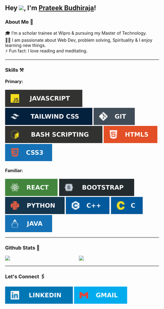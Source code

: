 ## Hey <img src="https://github.com/TheDudeThatCode/TheDudeThatCode/blob/master/Assets/Hi.gif" width="29">, I'm [Prateek Budhiraja](https://www.prateekbudhiraja.in/)!

### About Me 🚀
🎓 I’m a scholar trainee at Wipro & pursuing my Master of Technology. </br>
👨‍💻  I am passionate about Web Dev, problem solving, Spirituality & I enjoy learning new things. </br>
⚡ Fun fact: I love reading and meditating.

---

### Skills ⚒️

#### Primary:
<span>
  
  ![js](https://github.com/prateek-budhiraja/dump/blob/main/badges/javascript.svg)
  ![tailwind](https://github.com/prateek-budhiraja/dump/blob/main/badges/tailwind.svg)
  ![git](https://github.com/prateek-budhiraja/dump/blob/main/badges/git.svg)
  ![bash](https://github.com/prateek-budhiraja/dump/blob/main/badges/bash-scripting.svg)
  ![html](https://github.com/prateek-budhiraja/dump/blob/main/badges/html5.svg)
  ![css](https://github.com/prateek-budhiraja/dump/blob/main/badges/css3.svg)
  
</span>

#### Familiar:
<span>
  
  ![react](https://github.com/prateek-budhiraja/dump/blob/main/badges/react.svg)
  ![bootstrap](https://github.com/prateek-budhiraja/dump/blob/main/badges/bootstrap.svg) 
  ![python](https://github.com/prateek-budhiraja/dump/blob/main/badges/python.svg)
  ![cpp](https://github.com/prateek-budhiraja/dump/blob/main/badges/cpp.svg)
  ![c](https://github.com/prateek-budhiraja/dump/blob/main/badges/c.svg)
  ![java](https://github.com/prateek-budhiraja/dump/blob/main/badges/java.svg) 

</span>

---

### Github Stats 🔢
<img src="https://github-readme-stats.vercel.app/api?username=prateek-budhiraja&show_icons=true&hide_border=true&theme=dracula" width="48%" align="left" />
<img src="https://github-readme-streak-stats.herokuapp.com/?user=prateek-budhiraja&hide_border=true&theme=dracula" width="48%" />

---

### Let's Connect 🖇️
[![](https://github.com/prateek-budhiraja/dump/blob/main/badges/linkedin.svg)](https://www.linkedin.com/in/prateekbud/)
[![](https://github.com/prateek-budhiraja/dump/blob/main/badges/gmail.svg)](mailto:prateekbudhiraja14@gmail.com)